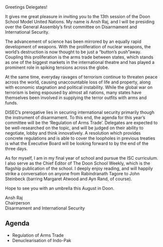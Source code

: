 Greetings Delegates!

It gives me great pleasure in inviting you to the 13th session of the Doon School Model United Nations. My name is Ansh Raj, and I will be presiding over the General Assembly’s first committee on Disarmament and International Security.

The advancement of science has been mirrored by an equally rapid development of weapons. With the proliferation of nuclear weapons, the world’s destruction is now thought to be just a “button’s push”away. Coupling this proliferation is the arms trade between states, which stands as one of the biggest markets in the international theatre and has played a prominent role in spiking tensions across the globe.

At the same time, everyday ravages of terrorism continue to threaten peace across the world, causing unaccountable loss of life and property, along with economic stagnation and political instability. While the global war on terrorism is being espoused by almost all nations, many states have themselves been involved in supplying the terror outfits with arms and funds.

DISEC’s prerogative lies in securing international security primarily though the instrument of disarmament. To this end, the agenda for this year’s committee will be the ‘Regulation of Arms Trade’. Delegates are expected to be well-researched on the topic, and will be judged on their ability to negotiate, lobby and think innovatively. A resolution which provides concrete regulations and is able to cover the loopholes in previous treaties is what the Executive Board will be looking forward to by the end of the three days.

As for myself, I am in my final year of school and pursue the ISC curriculum. I also serve as the Chief Editor of The Doon School Weekly, which is the flagship publication of the school. I deeply enjoy reading, and will happily strike a conversation on anyone from Rabindranath Tagore to John Steinbeck (barring Margaret Atwood and Ayn Rand, of course).

Hope to see you with an umbrella this August in Doon.

Ansh Raj  
Chairperson  
Disarmament and International Security

## Agenda

- Regulation of Arms Trade
- Denuclearisation of Indo-Pak
